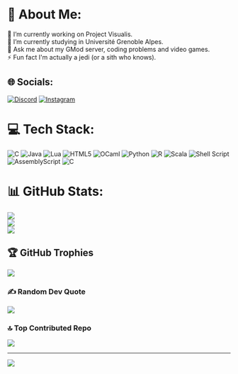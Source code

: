 # 💫 About Me:
🔭 I’m currently working on Project Visualis.<br>🌱 I’m currently studying in Université Grenoble Alpes.<br>💬 Ask me about my GMod server, coding problems and video games.<br>⚡ Fun fact I'm actually a jedi (or a sith who knows).


## 🌐 Socials:
[![Discord](https://img.shields.io/badge/Discord-%237289DA.svg?logo=discord&logoColor=white)](https://discord.gg/ray.vox) [![Instagram](https://img.shields.io/badge/Instagram-%23E4405F.svg?logo=Instagram&logoColor=white)](https://instagram.com/ya.maxence.vigilance) 

# 💻 Tech Stack:
![C](https://img.shields.io/badge/c-%2300599C.svg?style=for-the-badge&logo=c&logoColor=white) ![Java](https://img.shields.io/badge/java-%23ED8B00.svg?style=for-the-badge&logo=openjdk&logoColor=white) ![Lua](https://img.shields.io/badge/lua-%232C2D72.svg?style=for-the-badge&logo=lua&logoColor=white) ![HTML5](https://img.shields.io/badge/html5-%23E34F26.svg?style=for-the-badge&logo=html5&logoColor=white) ![OCaml](https://img.shields.io/badge/OCaml-%23E98407.svg?style=for-the-badge&logo=ocaml&logoColor=white) ![Python](https://img.shields.io/badge/python-3670A0?style=for-the-badge&logo=python&logoColor=ffdd54) ![R](https://img.shields.io/badge/r-%23276DC3.svg?style=for-the-badge&logo=r&logoColor=white) ![Scala](https://img.shields.io/badge/scala-%23DC322F.svg?style=for-the-badge&logo=scala&logoColor=white) ![Shell Script](https://img.shields.io/badge/shell_script-%23121011.svg?style=for-the-badge&logo=gnu-bash&logoColor=white) ![AssemblyScript](https://img.shields.io/badge/assembly%20script-%23000000.svg?style=for-the-badge&logo=assemblyscript&logoColor=white) ![C](https://img.shields.io/badge/c-%2300599C.svg?style=for-the-badge&logo=c&logoColor=white)
# 📊 GitHub Stats:
![](https://github-readme-stats.vercel.app/api?username=RayVoxYT&theme=dark&hide_border=false&include_all_commits=true&count_private=false)<br/>
![](https://github-readme-streak-stats.herokuapp.com/?user=RayVoxYT&theme=dark&hide_border=false)<br/>
![](https://github-readme-stats.vercel.app/api/top-langs/?username=RayVoxYT&theme=dark&hide_border=false&include_all_commits=true&count_private=false&layout=compact)

## 🏆 GitHub Trophies
![](https://github-profile-trophy.vercel.app/?username=RayVoxYT&theme=radical&no-frame=false&no-bg=true&margin-w=4)

### ✍️ Random Dev Quote
![](https://quotes-github-readme.vercel.app/api?type=horizontal&theme=radical)

### 🔝 Top Contributed Repo
![](https://github-contributor-stats.vercel.app/api?username=RayVoxYT&limit=5&theme=dark&combine_all_yearly_contributions=true)

---
[![](https://visitcount.itsvg.in/api?id=RayVoxYT&icon=3&color=4)](https://visitcount.itsvg.in)

<!-- Proudly created with GPRM ( https://gprm.itsvg.in ) -->

